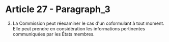 # Article 27 - Paragraph_3

3. La Commission peut réexaminer le cas d'un coformulant à tout moment. Elle peut prendre en considération les informations pertinentes communiquées par les États membres.
